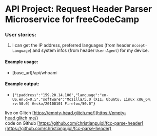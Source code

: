 # API Project: Request Header Parser Microservice for freeCodeCamp

### User stories:
1. I can get the IP address, preferred languages (from header `Accept-Language`) and system infos (from header `User-Agent`) for my device.

#### Example usage:
* [base_url]/api/whoami

#### Example output:
* `{"ipaddress":"159.20.14.100","language":"en-US,en;q=0.5","software":"Mozilla/5.0 (X11; Ubuntu; Linux x86_64; rv:50.0) Gecko/20100101 Firefox/50.0"}`

live on Glitch [https://empty-head.glitch.me/](https://empty-head.glitch.me/)  
code on Github [https://github.com/christianpujol/fcc-parse-header](https://github.com/christianpujol/fcc-parse-header)
